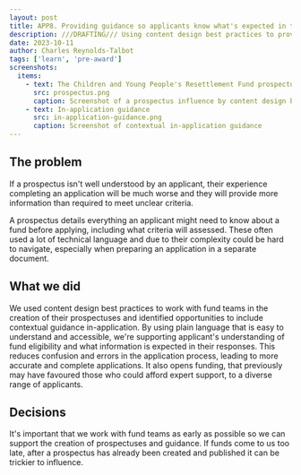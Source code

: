```yaml
---
layout: post
title: APP8. Providing guidance so applicants know what's expected in their responses
description: ///DRAFTING/// Using content design best practices to provide prospectus and in-application guidance to support applicants.
date: 2023-10-11
author: Charles Reynolds-Talbot
tags: ['learn', 'pre-award'] 
screenshots:
  items:
    - text: The Children and Young People's Resettlement Fund prospectus
      src: prospectus.png
      caption: Screenshot of a prospectus influence by content design best practices
    - text: In-application guidance
      src: in-application-guidance.png
      caption: Screenshot of contextual in-application guidance 
---
```


## The problem
If a prospectus isn't well understood by an applicant, their experience completing an application will be much worse and they will provide more information than required to meet unclear criteria.

A prospectus details everything an applicant might need to know about a fund before applying, including what criteria will assessed. These often used a lot of technical language and due to their complexity could be hard to navigate, especially when preparing an application in a separate document.

## What we did
We used content design best practices to work with fund teams in the creation of their prospectuses and identified opportunities to include contextual guidance in-application. By using plain language that is easy to understand and accessible, we're supporting applicant's understanding of fund eligibility and what information is expected in their responses. This reduces confusion and errors in the application process, leading to more accurate and complete applications. It also opens funding, that previously may have favoured those who could afford expert support, to a diverse range of applicants.

## Decisions

It's important that we work with fund teams as early as possible so we can support the creation of prospectuses and guidance. If funds come to us too late, after a prospectus has already been created and published it can be trickier to influence.